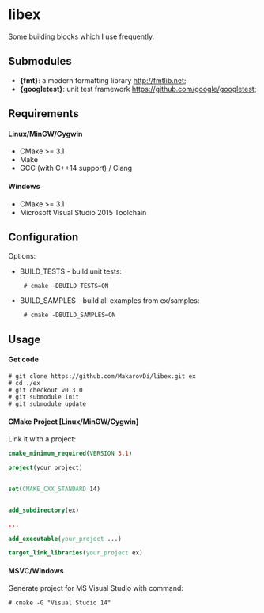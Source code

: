 # libex

Some building blocks which I use frequently.


## Submodules

* **{fmt}**: a modern formatting library http://fmtlib.net;
* **{googletest}**: unit test framework https://github.com/google/googletest;

## Requirements ##

#### Linux/MinGW/Cygwin ####

 * CMake >= 3.1
 * Make
 * GCC (with C++14 support) / Clang
 
#### Windows ####

 * CMake >= 3.1
 * Microsoft Visual Studio 2015 Toolchain

## Configuration

Options:

 * BUILD_TESTS - build unit tests:
 
		# cmake -DBUILD_TESTS=ON


 * BUILD_SAMPLES - build all examples from ex/samples:
 
		# cmake -DBUILD_SAMPLES=ON

## Usage

#### Get code

	# git clone https://github.com/MakarovDi/libex.git ex
	# cd ./ex
	# git checkout v0.3.0
	# git submodule init
	# git submodule update

#### CMake Project [Linux/MinGW/Cygwin] ####

Link it with a project:

``` cmake 
cmake_minimum_required(VERSION 3.1)

project(your_project)


set(CMAKE_CXX_STANDARD 14)


add_subdirectory(ex)

...

add_executable(your_project ...)

target_link_libraries(your_project ex)
```

#### MSVC/Windows ####

Generate project for MS Visual Studio with command:

    # cmake -G "Visual Studio 14"


